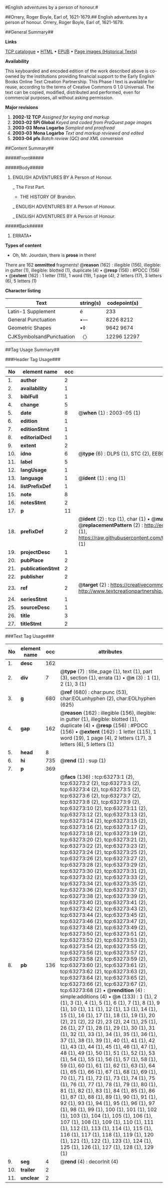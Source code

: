 #English adventures by a person of honour.#

##Orrery, Roger Boyle, Earl of, 1621-1679.##
English adventures by a person of honour.
Orrery, Roger Boyle, Earl of, 1621-1679.

##General Summary##

**Links**

[TCP catalogue](http://www.ota.ox.ac.uk/tcp/)  • 
[HTML](http://tei.it.ox.ac.uk/tcp/Texts-HTML/free/A53/A53456.html)  • 
[EPUB](http://tei.it.ox.ac.uk/tcp/Texts-EPUB/free/A53/A53456.epub) • 
[Page images (Historical Texts)](https://data.historicaltexts.jisc.ac.uk/view?pubId=eebo-12562699e&pageId=eebo-12562699e-63273-1)

**Availability**

This keyboarded and encoded edition of the
	       work described above is co-owned by the institutions
	       providing financial support to the Early English Books
	       Online Text Creation Partnership. This Phase I text is
	       available for reuse, according to the terms of Creative
	       Commons 0 1.0 Universal. The text can be copied,
	       modified, distributed and performed, even for
	       commercial purposes, all without asking permission.

**Major revisions**

1. __2002-12__ __TCP__ *Assigned for keying and markup*
1. __2003-02__ __SPi Global__ *Keyed and coded from ProQuest page images*
1. __2003-03__ __Mona Logarbo__ *Sampled and proofread*
1. __2003-03__ __Mona Logarbo__ *Text and markup reviewed and edited*
1. __2003-04__ __pfs__ *Batch review (QC) and XML conversion*

##Content Summary##

#####Front#####

#####Body#####

1. ENGLISH ADVENTURES BY A Person of Honour.

    _ The First Part.

      * THE HISTORY OF Brandon.

    _ ENGLISH ADVENTURES BY A Person of Honour.

    _ ENGLISH ADVENTURES BY A Person of Honour.

#####Back#####

1. ERRATA▪

**Types of content**

  * Oh, Mr. Jourdain, there is **prose** in there!

There are 162 **ommitted** fragments! 
 @__reason__ (162) : illegible (156), illegible: in gutter (1), illegible: blotted (1), duplicate (4)  •  @__resp__ (156) : #PDCC (156)  •  @__extent__ (162) : 1 letter (115), 1 word (19), 1 page (4), 2 letters (17), 3 letters (6), 5 letters (1)

**Character listing**


|Text|string(s)|codepoint(s)|
|---|---|---|
|Latin-1 Supplement|é|233|
|General Punctuation|•—|8226 8212|
|Geometric Shapes|▪◊|9642 9674|
|CJKSymbolsandPunctuation|〈〉|12296 12297|

##Tag Usage Summary##

###Header Tag Usage###

|No|element name|occ|attributes|
|---|---|---|---|
|1.|__author__|2||
|2.|__availability__|1||
|3.|__biblFull__|1||
|4.|__change__|5||
|5.|__date__|8| @__when__ (1) : 2003-05 (1)|
|6.|__edition__|1||
|7.|__editionStmt__|1||
|8.|__editorialDecl__|1||
|9.|__extent__|2||
|10.|__idno__|6| @__type__ (6) : DLPS (1), STC (2), EEBO-CITATION (1), OCLC (1), VID (1)|
|11.|__label__|5||
|12.|__langUsage__|1||
|13.|__language__|1| @__ident__ (1) : eng (1)|
|14.|__listPrefixDef__|1||
|15.|__note__|8||
|16.|__notesStmt__|2||
|17.|__p__|11||
|18.|__prefixDef__|2| @__ident__ (2) : tcp (1), char (1)  •  @__matchPattern__ (2) : ([0-9\-]+):([0-9IVX]+) (1), (.+) (1)  •  @__replacementPattern__ (2) : http://eebo.chadwyck.com/downloadtiff?vid=$1&page=$2 (1), https://raw.githubusercontent.com/textcreationpartnership/Texts/master/tcpchars.xml#$1 (1)|
|19.|__projectDesc__|1||
|20.|__pubPlace__|2||
|21.|__publicationStmt__|2||
|22.|__publisher__|2||
|23.|__ref__|2| @__target__ (2) : https://creativecommons.org/publicdomain/zero/1.0/ (1), http://www.textcreationpartnership.org/docs/. (1)|
|24.|__seriesStmt__|1||
|25.|__sourceDesc__|1||
|26.|__title__|3||
|27.|__titleStmt__|2||


###Text Tag Usage###

|No|element name|occ|attributes|
|---|---|---|---|
|1.|__desc__|162||
|2.|__div__|7| @__type__ (7) : title_page (1), text (1), part (3), section (1), errata (1)  •  @__n__ (3) : 1 (1), 2 (1), 3 (1)|
|3.|__g__|680| @__ref__ (680) : char:punc (53), char:EOLunhyphen (2), char:EOLhyphen (625)|
|4.|__gap__|162| @__reason__ (162) : illegible (156), illegible: in gutter (1), illegible: blotted (1), duplicate (4)  •  @__resp__ (156) : #PDCC (156)  •  @__extent__ (162) : 1 letter (115), 1 word (19), 1 page (4), 2 letters (17), 3 letters (6), 5 letters (1)|
|5.|__head__|8||
|6.|__hi__|735| @__rend__ (1) : sup (1)|
|7.|__p__|369||
|8.|__pb__|136| @__facs__ (136) : tcp:63273:1 (2), tcp:63273:2 (2), tcp:63273:3 (2), tcp:63273:4 (2), tcp:63273:5 (2), tcp:63273:6 (2), tcp:63273:7 (2), tcp:63273:8 (2), tcp:63273:9 (2), tcp:63273:10 (2), tcp:63273:11 (2), tcp:63273:12 (2), tcp:63273:13 (2), tcp:63273:14 (2), tcp:63273:15 (2), tcp:63273:16 (2), tcp:63273:17 (2), tcp:63273:18 (2), tcp:63273:19 (2), tcp:63273:20 (2), tcp:63273:21 (2), tcp:63273:22 (2), tcp:63273:23 (2), tcp:63273:24 (2), tcp:63273:25 (2), tcp:63273:26 (2), tcp:63273:27 (2), tcp:63273:28 (2), tcp:63273:29 (2), tcp:63273:30 (2), tcp:63273:31 (2), tcp:63273:32 (2), tcp:63273:33 (2), tcp:63273:34 (2), tcp:63273:35 (2), tcp:63273:36 (2), tcp:63273:37 (2), tcp:63273:38 (2), tcp:63273:39 (2), tcp:63273:40 (2), tcp:63273:41 (2), tcp:63273:42 (2), tcp:63273:43 (2), tcp:63273:44 (2), tcp:63273:45 (2), tcp:63273:46 (2), tcp:63273:47 (2), tcp:63273:48 (2), tcp:63273:49 (2), tcp:63273:50 (2), tcp:63273:51 (2), tcp:63273:52 (2), tcp:63273:53 (2), tcp:63273:54 (2), tcp:63273:55 (2), tcp:63273:56 (2), tcp:63273:57 (2), tcp:63273:58 (2), tcp:63273:59 (2), tcp:63273:60 (2), tcp:63273:61 (2), tcp:63273:62 (2), tcp:63273:63 (2), tcp:63273:64 (2), tcp:63273:65 (2), tcp:63273:66 (2), tcp:63273:67 (2), tcp:63273:68 (2)  •  @__rendition__ (4) : simple:additions (4)  •  @__n__ (133) : 1 (1), 2 (1), 3 (1), 4 (1), 5 (1), 6 (1), 7 (1), 8 (1), 9 (1), 10 (1), 11 (1), 12 (1), 13 (1), 14 (1), 15 (1), 16 (1), 17 (1), 18 (1), 19 (1), 20 (2), 21 (2), 22 (2), 23 (2), 24 (1), 25 (1), 26 (1), 27 (1), 28 (1), 29 (1), 30 (1), 31 (1), 32 (1), 33 (1), 34 (1), 35 (1), 36 (1), 37 (1), 38 (1), 39 (1), 40 (1), 41 (1), 42 (1), 43 (1), 44 (1), 45 (1), 46 (1), 47 (1), 48 (1), 49 (1), 50 (1), 51 (1), 52 (1), 53 (1), 54 (1), 55 (1), 56 (1), 57 (1), 58 (1), 59 (1), 60 (1), 61 (1), 62 (1), 63 (1), 64 (1), 65 (1), 66 (1), 67 (1), 68 (1), 69 (1), 70 (1), 71 (1), 72 (1), 73 (1), 74 (1), 75 (1), 76 (1), 77 (1), 78 (1), 79 (1), 80 (1), 81 (1), 82 (1), 83 (1), 84 (1), 85 (1), 86 (1), 87 (1), 88 (1), 89 (1), 90 (1), 91 (1), 92 (1), 93 (1), 94 (1), 95 (1), 96 (1), 97 (1), 98 (1), 99 (1), 100 (1), 101 (1), 102 (1), 103 (1), 104 (1), 105 (1), 106 (1), 107 (1), 108 (1), 109 (1), 110 (1), 111 (1), 112 (1), 113 (1), 114 (1), 115 (1), 116 (1), 117 (1), 118 (1), 119 (1), 120 (1), 121 (1), 122 (1), 123 (1), 124 (1), 125 (1), 126 (1), 127 (1), 128 (1), 129 (1)|
|9.|__seg__|4| @__rend__ (4) : decorInit (4)|
|10.|__trailer__|2||
|11.|__unclear__|2||
